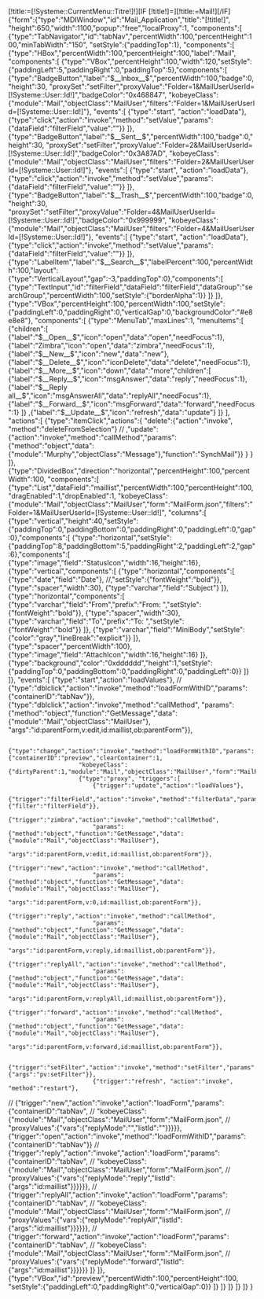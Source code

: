 [!title:=[!Systeme::CurrentMenu::Titre!]!][IF [!title!]=][!title:=Mail!][/IF]
{"form":{"type":"MDIWindow","id":"Mail_Application","title":"[!title!]", 
"height":650,"width":1100,"popup":"free","localProxy":1,
"components":[
	{"type":"TabNavigator","id":"tabNav","percentWidth":100,"percentHeight":100,"minTabWidth":"150",
	"setStyle":{"paddingTop":1},
	"components":[
		{"type":"HBox","percentWidth":100,"percentHeight":100,"label":"Mail",
		"components":[
			{"type":"VBox","percentHeight":100,"width":120,"setStyle":{"paddingLeft":5,"paddingRight":0,"paddingTop":5},"components":[
				{"type":"BadgeButton","label":"$__Inbox__$","percentWidth":100,"badge":0,"height":30,
				"proxySet":"setFilter","proxyValue":"Folder=1&MailUserUserId=[!Systeme::User::Id!]","badgeColor":"0x468847",
				"kobeyeClass":{"module":"Mail","objectClass":"MailUser","filters":"Folder=1&MailUserUserId=[!Systeme::User::Id!]"},
				"events":[
					{"type":"start", "action":"loadData"},
					{"type":"click","action":"invoke","method":"setValue","params":{"dataField":"filterField","value":""}}
				]},
				{"type":"BadgeButton","label":"$__Sent__$","percentWidth":100,"badge":0,"height":30,
				"proxySet":"setFilter","proxyValue":"Folder=2&MailUserUserId=[!Systeme::User::Id!]","badgeColor":"0x3A87AD",
				"kobeyeClass":{"module":"Mail","objectClass":"MailUser","filters":"Folder=2&MailUserUserId=[!Systeme::User::Id!]"},
				"events":[
					{"type":"start", "action":"loadData"},
					{"type":"click","action":"invoke","method":"setValue","params":{"dataField":"filterField","value":""}}
				]},
				{"type":"BadgeButton","label":"$__Trash__$","percentWidth":100,"badge":0,"height":30,
				"proxySet":"setFilter","proxyValue":"Folder=4&MailUserUserId=[!Systeme::User::Id!]","badgeColor":"0x999999",
				"kobeyeClass":{"module":"Mail","objectClass":"MailUser","filters":"Folder=4&MailUserUserId=[!Systeme::User::Id!]"},
				"events":[
					{"type":"start", "action":"loadData"},
					{"type":"click","action":"invoke","method":"setValue","params":{"dataField":"filterField","value":""}}
				]},
				{"type":"LabelItem","label":"$__Search__$","labelPercent":100,"percentWidth":100,"layout":{"type":"VerticalLayout","gap":-3,"paddingTop":0},"components":[
					{"type":"TextInput","id":"filterField","dataField":"filterField","dataGroup":"searchGroup","percentWidth":100,"setStyle":{"borderAlpha":1}}
				]}
			]},
			{"type":"VBox","percentHeight":100,"percentWidth":100,"setStyle":{"paddingLeft":0,"paddingRight":0,"verticalGap":0,"backgroundColor":"#e8e8e8"},
			"components":[
				{"type":"MenuTab","maxLines":1,
				"menuItems":[
					{"children":[
						{"label":"$__Open__$","icon":"open","data":"open","needFocus":1},
						{"label":"Zimbra","icon":"open","data":"zimbra","needFocus":1},
						{"label":"$__New__$","icon":"new","data":"new"},
						{"label":"$__Delete__$","icon":"iconDelete","data":"delete","needFocus":1},
						{"label":"$__More__$","icon":"down","data":"more","children":[
							{"label":"$__Reply__$","icon":"msgAnswer","data":"reply","needFocus":1},
							{"label":"$__Reply all__$","icon":"msgAnswerAll","data":"replyAll","needFocus":1},
							{"label":"$__Forward__$","icon":"msgForward","data":"forward","needFocus":1}
						]}
						,{"label":"$__Update__$","icon":"refresh","data":"update"}
					]}
				],
				"actions":[
					{"type":"itemClick","actions":{
							"delete":{"action":"invoke", "method":"deleteFromSelection"}
//							,"update":{"action":"invoke","method":"callMethod","params":{"method":"object","data":{"module":"Murphy","objectClass":"Message"},"function":"SynchMail"}}
						}
					}
				]},
				{"type":"DividedBox","direction":"horizontal","percentHeight":100,"percentWidth":100,
				"components":[
					{"type":"List","dataField":"maillist","percentWidth":100,"percentHeight":100,
					"dragEnabled":1,"dropEnabled":1,
					"kobeyeClass":{"module":"Mail","objectClass":"MailUser","form":"MailForm.json","filters":"Folder=1&MailUserUserId=[!Systeme::User::Id!]",
					"columns":[
						{"type":"vertical","height":40,"setStyle":{"paddingTop":0,"paddingBottom":0,"paddingRight":0,"paddingLeft":0,"gap":0},"components":[
							{"type":"horizontal","setStyle":{"paddingTop":8,"paddingBottom":5,"paddingRight":2,"paddingLeft":2,"gap":6},"components":[
								{"type":"image","field":"StatusIcon","width":16,"height":16},
								{"type":"vertical","components":[
									{"type":"horizontal","components":[
										{"type":"date","field":"Date"}, //,"setStyle":{"fontWeight":"bold"}},
										{"type":"spacer","width":30},
										{"type":"varchar","field":"Subject"}
									]},
									{"type":"horizontal","components":[
										{"type":"varchar","field":"From","prefix":"From: ","setStyle":{"fontWeight":"bold"}},
										{"type":"spacer","width":30},
										{"type":"varchar","field":"To","prefix":"To: ","setStyle":{"fontWeight":"bold"}}
									]},
									{"type":"varchar","field":"MiniBody","setStyle":{"color":"gray","lineBreak":"explicit"}}
								]},
								{"type":"spacer","percentWidth":100},
								{"type":"image","field":"AttachIcon","width":16,"height":16}
							]},
							{"type":"background","color":"0xdddddd","height":1,"setStyle":{"paddingTop":0,"paddingBottom":0,"paddingRight":0,"paddingLeft":0}}
						]}
					]},
					"events":[
						{"type":"start","action":"loadValues"},
//						{"type":"dblclick","action":"invoke","method":"loadFormWithID","params":{"containerID":"tabNav"}},
						{"type":"dblclick","action":"invoke","method":"callMethod",
						"params":{"method":"object","function":"GetMessage","data":{"module":"Mail","objectClass":"MailUser"},
						"args":"id:parentForm,v:edit,id:maillist,ob:parentForm"}},

						{"type":"change","action":"invoke","method":"loadFormWithID","params":{"containerID":"preview","clearContainer":1,
						"kobeyeClass":{"dirtyParent":1,"module":"Mail","objectClass":"MailUser","form":"MailPreview.json"}}},
						{"type":"proxy", "triggers":[
							{"trigger":"update","action":"loadValues"},
							{"trigger":"filterField","action":"invoke","method":"filterData","params":{"filter":"filterField"}},
							{"trigger":"zimbra","action":"invoke","method":"callMethod",
							"params":{"method":"object","function":"GetMessage","data":{"module":"Mail","objectClass":"MailUser"},
							"args":"id:parentForm,v:edit,id:maillist,ob:parentForm"}},
							{"trigger":"new","action":"invoke","method":"callMethod",
							"params":{"method":"object","function":"GetMessage","data":{"module":"Mail","objectClass":"MailUser"},
							"args":"id:parentForm,v:0,id:maillist,ob:parentForm"}},
							{"trigger":"reply","action":"invoke","method":"callMethod",
							"params":{"method":"object","function":"GetMessage","data":{"module":"Mail","objectClass":"MailUser"},
							"args":"id:parentForm,v:reply,id:maillist,ob:parentForm"}},
							{"trigger":"replyAll","action":"invoke","method":"callMethod",
							"params":{"method":"object","function":"GetMessage","data":{"module":"Mail","objectClass":"MailUser"},
							"args":"id:parentForm,v:replyAll,id:maillist,ob:parentForm"}},
							{"trigger":"forward","action":"invoke","method":"callMethod",
							"params":{"method":"object","function":"GetMessage","data":{"module":"Mail","objectClass":"MailUser"},
							"args":"id:parentForm,v:forward,id:maillist,ob:parentForm"}},
							
							{"trigger":"setFilter","action":"invoke","method":"setFilter","params":{"args":"pv:setFilter"}},
							{"trigger":"refresh", "action":"invoke", "method":"restart"},
//							{"trigger":"new","action":"invoke","action":"loadForm","params":{"containerID":"tabNav",
//							"kobeyeClass":{"module":"Mail","objectClass":"MailUser","form":"MailForm.json",
//							"proxyValues":{"vars":{"replyMode":"","listId":""}}}}},
							{"trigger":"open","action":"invoke","method":"loadFormWithID","params":{"containerID":"tabNav"}}
//							{"trigger":"reply","action":"invoke","action":"loadForm","params":{"containerID":"tabNav",
//							"kobeyeClass":{"module":"Mail","objectClass":"MailUser","form":"MailForm.json",
//							"proxyValues":{"vars":{"replyMode":"reply","listId":{"args":"id:maillist"}}}}}},
//							{"trigger":"replyAll","action":"invoke","action":"loadForm","params":{"containerID":"tabNav",
//							"kobeyeClass":{"module":"Mail","objectClass":"MailUser","form":"MailForm.json",
//							"proxyValues":{"vars":{"replyMode":"replyAll","listId":{"args":"id:maillist"}}}}}},
//							{"trigger":"forward","action":"invoke","action":"loadForm","params":{"containerID":"tabNav",
//							"kobeyeClass":{"module":"Mail","objectClass":"MailUser","form":"MailForm.json",
//							"proxyValues":{"vars":{"replyMode":"forward","listId":{"args":"id:maillist"}}}}}}
						]}
					]},
					{"type":"VBox","id":"preview","percentWidth":100,"percentHeight":100,
					"setStyle":{"paddingLeft":0,"paddingRight":0,"verticalGap":0}}
				]}
			]}
		]}
	]}
]}
}
